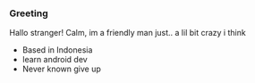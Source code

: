 ### Greeting <br>

Hallo stranger!
Calm, im a friendly man just..
a lil bit crazy i think

<ul>
  <li>Based in Indonesia</li>
  <li>learn android dev</li>
  <li>Never known give up</li>
</ul>





<!--
**tarnishedrey/tarnishedrey** is a ✨ _special_ ✨ repository because its `README.md` (this file) appears on your GitHub profile.

Here are some ideas to get you started:

- 🔭 I’m currently working on ...
- 🌱 I’m currently learning ...
- 👯 I’m looking to collaborate on ...
- 🤔 I’m looking for help with ...
- 💬 Ask me about ...
- 📫 How to reach me: ...
- 😄 Pronouns: ...
- ⚡ Fun fact: ...
-->
